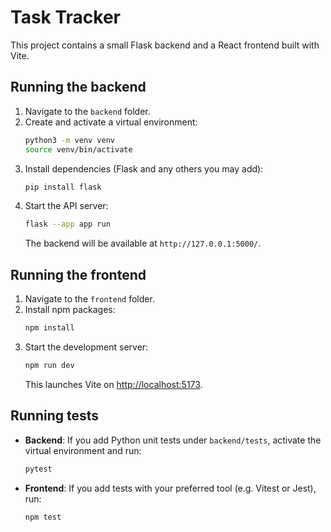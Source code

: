 # Task Tracker

This project contains a small Flask backend and a React frontend built with Vite.

## Running the backend

1. Navigate to the `backend` folder.
2. Create and activate a virtual environment:
   ```bash
   python3 -m venv venv
   source venv/bin/activate
   ```
3. Install dependencies (Flask and any others you may add):
   ```bash
   pip install flask
   ```
4. Start the API server:
   ```bash
   flask --app app run
   ```
   The backend will be available at `http://127.0.0.1:5000/`.

## Running the frontend

1. Navigate to the `frontend` folder.
2. Install npm packages:
   ```bash
   npm install
   ```
3. Start the development server:
   ```bash
   npm run dev
   ```
   This launches Vite on <http://localhost:5173>.

## Running tests

- **Backend**: If you add Python unit tests under `backend/tests`, activate the
  virtual environment and run:
  ```bash
  pytest
  ```
- **Frontend**: If you add tests with your preferred tool (e.g. Vitest or Jest),
  run:
  ```bash
  npm test
  ```
